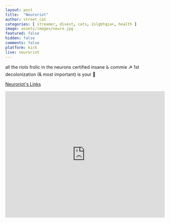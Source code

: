 ```yaml
---
layout: post
title:  "Neuroriot"
author: street_cat
categories: [ streamer, divest, cats, 2slgbtqia+, health ]
image: assets/images/neuro.jpg
featured: false
hidden: false
comments: false
platform: kick
live: neuroriot
---
```


all the riots frolic in the neurons
certified insane ♿ commie ☭
1st decolonization (& most important) is your 🧠

<a href="https://neuroriot.net/">Neuroriot's Links</a>

<iframe 
src="https://player.kick.com/neuroriot" 
height="400" 
width="100%"
frameborder="0" 
scrolling="no" 
allowfullscreen="true"> 
</iframe>
        

